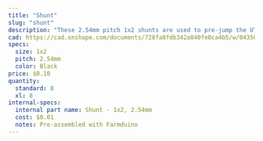 ```yaml
---
title: "Shunt"
slug: "shunt"
description: "These 2.54mm pitch 1x2 shunts are used to pre-jump the UTM cable to the Arduino MCU on the Farmduino electronics board."
cad: https://cad.onshape.com/documents/728fa8fdb342a040fe0ca4b5/w/0435033a7c78b02e71d0f721/e/4a5dddad8d9f6327ecfb3041?renderMode=0&uiState=6255dbf946b4a5023f0aea9b
specs:
  size: 1x2
  pitch: 2.54mm
  color: Black
price: $0.10
quantity:
  standard: 8
  xl: 8
internal-specs:
  internal part name: Shunt - 1x2, 2.54mm
  cost: $0.01
  notes: Pre-assembled with Farmduino
---
```

